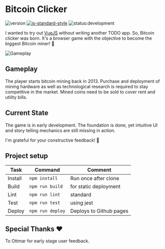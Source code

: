 # Bitcoin Clicker

![version](https://img.shields.io/badge/version-v0.3.7-blue.svg)
[![js-standard-style](https://img.shields.io/badge/code%20style-standard-brightgreen.svg)](http://standardjs.com)
![status:development](https://img.shields.io/badge/status-development-red.svg "In development")

I wanted to try out [VueJS](https://vuejs.org/) without writing another TODO app.
So, Bitcoin clicker was born. It's a browser game with the objective to become the biggest Bitcoin miner! :rocket:

![Gameplay](https://raw.githubusercontent.com/mablay/bitcoin-clicker/master/public/img/bitcoin-clicker-v0.3.5.gif "v0.3.5")

## Gameplay

The player starts bitcoin mining back in 2013.
Purchase and deployment of mining hardware as well
as technological research is required to stay
competitive in the market.
Mined coins need to be sold to cover rent and utility bills.

## Current State

The game is in early development. The foundation is
done, yet intuitive UI and story telling mechanics
are still missing in action.

I'm grateful for your constructive feedback! :speech_balloon:

## Project setup

| Task | Command | Comment |
|---|---|---|
| Install | `npm install` | Run once after clone |
| Build | `npm run build` | for static deployment |
| Lint | `npm run lint` | standard |
| Test | `npm run test` | using jest |
| Deploy | `npm run deploy` | Deploys to Github pages |

## Special Thanks :heart:

To Ottmar for early stage user feedback.

